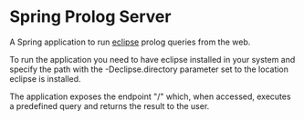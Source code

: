 # Spring Prolog Server

A Spring application to run [eclipse](http://www.eclipseclp.org/) prolog queries from the web.

To run the application you need to have eclipse installed in your system and specify the path
with the -Declipse.directory parameter set to the location eclipse is installed.

The application exposes the endpoint "/" which, when accessed, executes a predefined
query and returns the result to the user.
